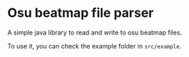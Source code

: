 # Osu beatmap file parser

A simple java library to read and write to osu beatmap files. 

To use it, you can check the example folder in ```src/example```. 

